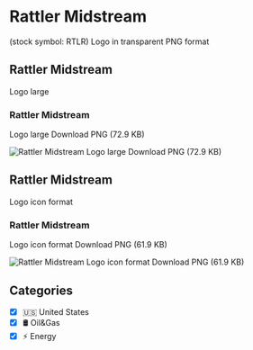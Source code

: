 # Rattler Midstream
 (stock symbol: RTLR) Logo in transparent PNG format

## Rattler Midstream
 Logo large

### Rattler Midstream
 Logo large Download PNG (72.9 KB)

![Rattler Midstream
 Logo large Download PNG (72.9 KB)](/img/orig/RTLR_BIG-78bae7ad.png)

## Rattler Midstream
 Logo icon format

### Rattler Midstream
 Logo icon format Download PNG (61.9 KB)

![Rattler Midstream
 Logo icon format Download PNG (61.9 KB)](/img/orig/RTLR-32308e00.png)



## Categories
- [x] 🇺🇸 United States
- [x] 🛢 Oil&Gas
- [x] ⚡ Energy
